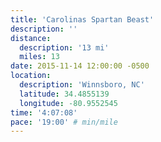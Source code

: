 ```yaml
---
title: 'Carolinas Spartan Beast'
description: ''
distance:
  description: '13 mi'
  miles: 13
date: 2015-11-14 12:00:00 -0500
location:
  description: 'Winnsboro, NC'
  latitude: 34.4855139
  longitude: -80.9552545
time: '4:07:08'
pace: '19:00' # min/mile
---
```

